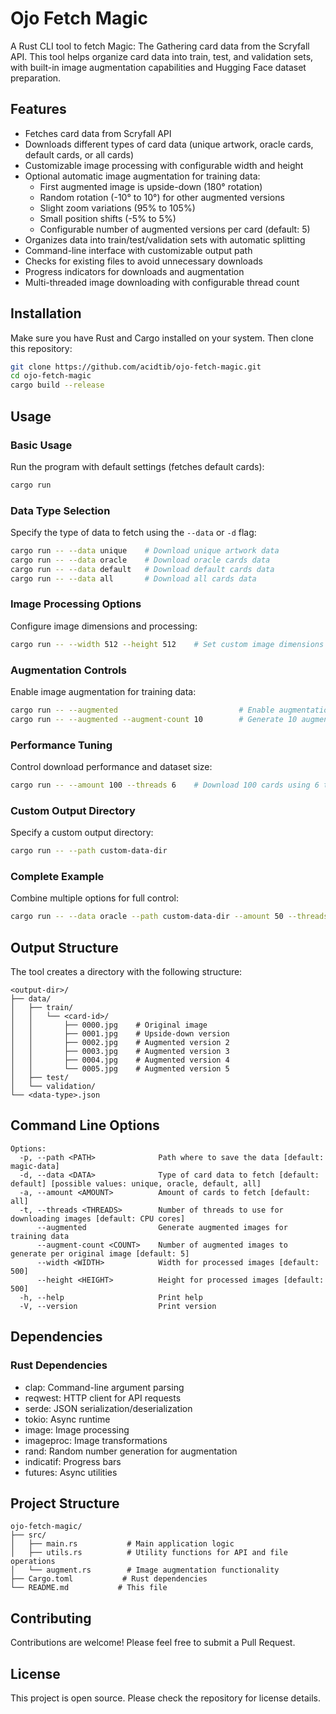 # Ojo Fetch Magic

A Rust CLI tool to fetch Magic: The Gathering card data from the Scryfall API. This tool helps organize card data into train, test, and validation sets, with built-in image augmentation capabilities and Hugging Face dataset preparation.

## Features

- Fetches card data from Scryfall API
- Downloads different types of card data (unique artwork, oracle cards, default cards, or all cards)
- Customizable image processing with configurable width and height
- Optional automatic image augmentation for training data:
  - First augmented image is upside-down (180° rotation)
  - Random rotation (-10° to 10°) for other augmented versions
  - Slight zoom variations (95% to 105%)
  - Small position shifts (-5% to 5%)
  - Configurable number of augmented versions per card (default: 5)
- Organizes data into train/test/validation sets with automatic splitting
- Command-line interface with customizable output path
- Checks for existing files to avoid unnecessary downloads
- Progress indicators for downloads and augmentation
- Multi-threaded image downloading with configurable thread count

## Installation

Make sure you have Rust and Cargo installed on your system. Then clone this repository:

```bash
git clone https://github.com/acidtib/ojo-fetch-magic.git
cd ojo-fetch-magic
cargo build --release
```

## Usage

### Basic Usage

Run the program with default settings (fetches default cards):

```bash
cargo run
```

### Data Type Selection

Specify the type of data to fetch using the `--data` or `-d` flag:

```bash
cargo run -- --data unique    # Download unique artwork data
cargo run -- --data oracle    # Download oracle cards data
cargo run -- --data default   # Download default cards data
cargo run -- --data all       # Download all cards data
```

### Image Processing Options

Configure image dimensions and processing:

```bash
cargo run -- --width 512 --height 512    # Set custom image dimensions
```

### Augmentation Controls

Enable image augmentation for training data:

```bash
cargo run -- --augmented                           # Enable augmentation with default settings
cargo run -- --augmented --augment-count 10        # Generate 10 augmented images per card
```

### Performance Tuning

Control download performance and dataset size:

```bash
cargo run -- --amount 100 --threads 6    # Download 100 cards using 6 threads
```

### Custom Output Directory

Specify a custom output directory:

```bash
cargo run -- --path custom-data-dir
```

### Complete Example

Combine multiple options for full control:

```bash
cargo run -- --data oracle --path custom-data-dir --amount 50 --threads 4 --augmented --augment-count 8 --width 512 --height 512
```

## Output Structure

The tool creates a directory with the following structure:

```
<output-dir>/
├── data/
│   ├── train/
│   │   └── <card-id>/
│   │       ├── 0000.jpg    # Original image
│   │       ├── 0001.jpg    # Upside-down version
│   │       ├── 0002.jpg    # Augmented version 2
│   │       ├── 0003.jpg    # Augmented version 3
│   │       ├── 0004.jpg    # Augmented version 4
│   │       └── 0005.jpg    # Augmented version 5
│   ├── test/
│   └── validation/
└── <data-type>.json
```

## Command Line Options

```
Options:
  -p, --path <PATH>              Path where to save the data [default: magic-data]
  -d, --data <DATA>              Type of card data to fetch [default: default] [possible values: unique, oracle, default, all]
  -a, --amount <AMOUNT>          Amount of cards to fetch [default: all]
  -t, --threads <THREADS>        Number of threads to use for downloading images [default: CPU cores]
      --augmented                Generate augmented images for training data
      --augment-count <COUNT>    Number of augmented images to generate per original image [default: 5]
      --width <WIDTH>            Width for processed images [default: 500]
      --height <HEIGHT>          Height for processed images [default: 500]
  -h, --help                     Print help
  -V, --version                  Print version
```

## Dependencies

### Rust Dependencies
- clap: Command-line argument parsing
- reqwest: HTTP client for API requests
- serde: JSON serialization/deserialization
- tokio: Async runtime
- image: Image processing
- imageproc: Image transformations
- rand: Random number generation for augmentation
- indicatif: Progress bars
- futures: Async utilities

## Project Structure

```
ojo-fetch-magic/
├── src/
│   ├── main.rs           # Main application logic
│   ├── utils.rs          # Utility functions for API and file operations
│   └── augment.rs        # Image augmentation functionality
├── Cargo.toml           # Rust dependencies
└── README.md           # This file
```

## Contributing

Contributions are welcome! Please feel free to submit a Pull Request.

## License

This project is open source. Please check the repository for license details.
